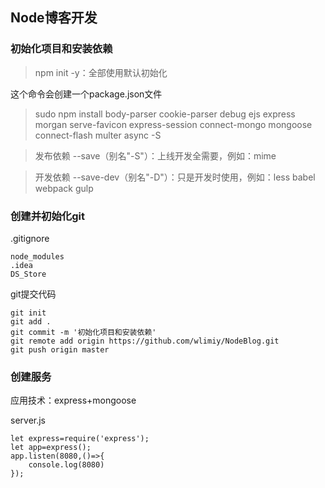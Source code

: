 ## Node博客开发
### 初始化项目和安装依赖
>npm init -y：全部使用默认初始化

这个命令会创建一个package.json文件
>sudo npm install body-parser cookie-parser debug ejs express morgan serve-favicon express-session connect-mongo mongoose connect-flash multer async -S

>发布依赖 --save（别名"-S"）：上线开发全需要，例如：mime

>开发依赖 --save-dev（别名"-D"）：只是开发时使用，例如：less babel webpack gulp

### 创建并初始化git
.gitignore

    node_modules
    .idea
    DS_Store
git提交代码
```
git init
git add .
git commit -m '初始化项目和安装依赖'
git remote add origin https://github.com/wlimiy/NodeBlog.git
git push origin master
```
### 创建服务
应用技术：express+mongoose

server.js
```
let express=require('express');
let app=express();
app.listen(8080,()=>{
    console.log(8080)
});
```

